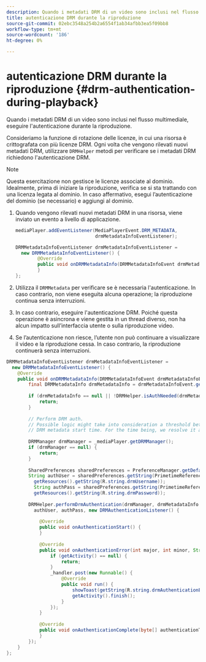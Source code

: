 ```yaml
---
description: Quando i metadati DRM di un video sono inclusi nel flusso multimediale, eseguire l'autenticazione durante la riproduzione.
title: autenticazione DRM durante la riproduzione
source-git-commit: 02ebc3548a254b2a6554f1ab34afbb3ea5f09bb8
workflow-type: tm+mt
source-wordcount: '186'
ht-degree: 0%

---
```


# autenticazione DRM durante la riproduzione {#drm-authentication-during-playback}

Quando i metadati DRM di un video sono inclusi nel flusso multimediale, eseguire l&#39;autenticazione durante la riproduzione.

Consideriamo la funzione di rotazione delle licenze, in cui una risorsa è crittografata con più licenze DRM. Ogni volta che vengono rilevati nuovi metadati DRM, utilizzare `DRMHelper` metodi per verificare se i metadati DRM richiedono l&#39;autenticazione DRM.

>[!NOTE]
>
>Questa esercitazione non gestisce le licenze associate al dominio. Idealmente, prima di iniziare la riproduzione, verifica se si sta trattando con una licenza legata al dominio. In caso affermativo, esegui l’autenticazione del dominio (se necessario) e aggiungi al dominio.

1. Quando vengono rilevati nuovi metadati DRM in una risorsa, viene inviato un evento a livello di applicazione.

   ```java
   mediaPlayer.addEventListener(MediaPlayerEvent.DRM_METADATA,  
                                drmMetadataInfoEventListener); 
   
   DRMMetadataInfoEventListener drmMetadataInfoEventListener =  
     new DRMMetadataInfoEventListener() { 
           @Override 
           public void onDRMMetadataInfo(DRMMetadataInfoEvent drmMetadataInfoEvent) { 
           } 
   };
   ```

1. Utilizza il `DRMMetadata` per verificare se è necessaria l&#39;autenticazione. In caso contrario, non viene eseguita alcuna operazione; la riproduzione continua senza interruzioni.
1. In caso contrario, eseguire l&#39;autenticazione DRM. Poiché questa operazione è asincrona e viene gestita in un thread diverso, non ha alcun impatto sull’interfaccia utente o sulla riproduzione video.
1. Se l’autenticazione non riesce, l’utente non può continuare a visualizzare il video e la riproduzione cessa. In caso contrario, la riproduzione continuerà senza interruzioni.

```java
DRMMetadataInfoEventListener drmMetadataInfoEventListener =  
  new DRMMetadataInfoEventListener() { 
    @Override 
    public void onDRMMetadataInfo(DRMMetadataInfoEvent drmMetadataInfoEvent) { 
        final DRMMetadataInfo drmMetadataInfo = drmMetadataInfoEvent.getDRMMetadataInfo(); 
 
        if (drmMetadataInfo == null || !DRMHelper.isAuthNeeded(drmMetadataInfo.getDRMMetadata())) { 
            return; 
        } 
 
        // Perform DRM auth. 
        // Possible logic might take into consideration a threshold between the current player time and the 
        // DRM metadata start time. For the time being, we resolve it as soon as we receive the DRM metadata. 
 
        DRMManager drmManager = _mediaPlayer.getDRMManager(); 
        if (drmManager == null) { 
            return; 
        } 
 
        SharedPreferences sharedPreferences = PreferenceManager.getDefaultSharedPreferences(getActivity()); 
        String authUser = sharedPreferences.getString(PrimetimeReference.SETTINGS_DRM_USERNAME,  
          getResources().getString(R.string.drmUsername)); 
          String authPass = sharedPreferences.getString(PrimetimeReference.SETTINGS_DRM_PASSWORD,  
          getResources().getString(R.string.drmPassword)); 
 
        DRMHelper.performDrmAuthentication(drmManager, drmMetadataInfo.getDRMMetadata(),  
          authUser, authPass, new DRMAuthenticationListener() { 
 
            @Override 
            public void onAuthenticationStart() { 
            } 
 
            @Override 
            public void onAuthenticationError(int major, int minor, String erroString, String serverErrorURL) { 
                if (getActivity() == null) { 
                    return; 
                } 
                _handler.post(new Runnable() { 
                    @Override 
                    public void run() { 
                        showToast(getString(R.string.drmAuthenticationError)); 
                        getActivity().finish(); 
                    } 
                }); 
            } 
 
            @Override 
            public void onAuthenticationComplete(byte[] authenticationToken) { 
            } 
        }); 
    } 
};
```

